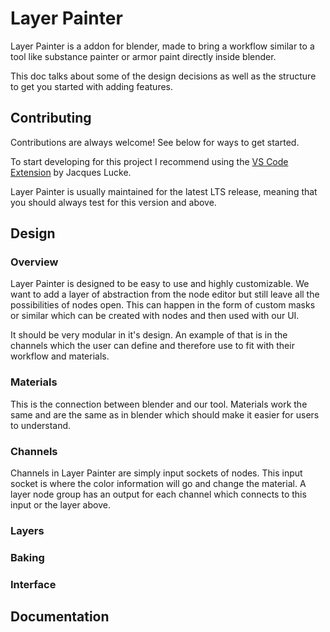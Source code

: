 # Layer Painter

Layer Painter is a addon for blender, made to bring a workflow similar to a tool like substance painter or armor paint directly inside blender.

This doc talks about some of the design decisions as well as the structure to get you started with adding features.



## Contributing

Contributions are always welcome!
See below for ways to get started.

To start developing for this project I recommend using the [VS Code Extension](https://marketplace.visualstudio.com/items?itemName=JacquesLucke.blender-development) by Jacques Lucke.


Layer Painter is usually maintained for the latest LTS release, meaning that you should always test for this version and above.

  
## Design

### Overview

Layer Painter is designed to be easy to use and highly customizable. We want to add a layer of abstraction from the node editor but still leave all the possibilities of nodes open. This can happen in the form of custom masks or similar which can be created with nodes and then used with our UI.

It should be very modular in it's design. An example of that is in the channels which the user can define and therefore use to fit with their workflow and materials.

### Materials

This is the connection between blender and our tool. Materials work the same and are the same as in blender which should make it easier for users to understand.

### Channels

Channels in Layer Painter are simply input sockets of nodes. This input socket is where the color information will go and change the material. A layer node group has an output for each channel which connects to this input or the layer above.

### Layers



### Baking

### Interface



## Documentation

